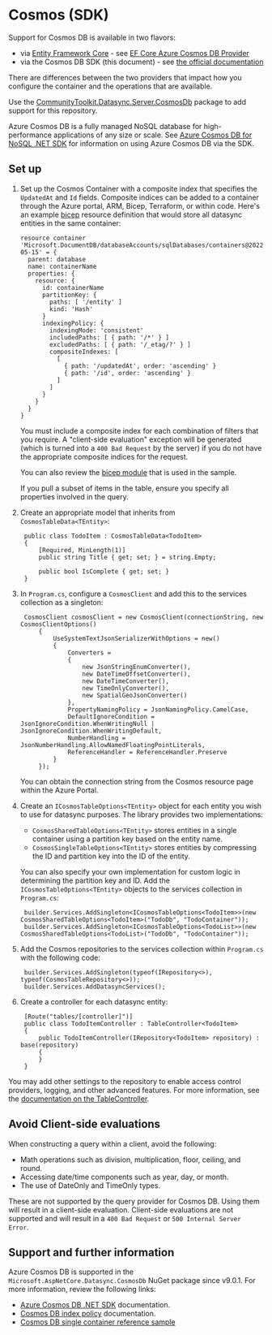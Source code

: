 # Cosmos (SDK)

Support for Cosmos DB is available in two flavors:

* via [Entity Framework Core](./cosmos.md) - see [EF Core Azure Cosmos DB Provider](https://learn.microsoft.com/ef/core/providers/cosmos/)
* via the Cosmos DB SDK (this document) - see [the official documentation](https://learn.microsoft.com/azure/cosmos-db/nosql/quickstart-dotnet)

There are differences between the two providers that impact how you configure the container and the operations that are available.

Use the [CommunityToolkit.Datasync.Server.CosmosDb](https://www.nuget.org/packages/CommunityToolkit.Datasync.Server.CosmosDb) package to add support for this repository.

Azure Cosmos DB is a fully managed NoSQL database for high-performance applications of any size or scale.  See [Azure Cosmos DB for NoSQL .NET SDK](https://learn.microsoft.com/azure/cosmos-db/nosql/quickstart-dotnet) for information on using Azure Cosmos DB via the SDK.

## Set up

1.  Set up the Cosmos Container with a composite index that specifies the `UpdatedAt` and `Id` fields.  Composite indices can be added to a container through the Azure portal, ARM, Bicep, Terraform, or within code. Here's an example [bicep](https://learn.microsoft.com/azure/azure-resource-manager/bicep/overview) resource definition that would store all datasync entities in the same container:

        resource container 'Microsoft.DocumentDB/databaseAccounts/sqlDatabases/containers@2022-05-15' = {
          parent: database
          name: containerName
          properties: {
            resource: {
              id: containerName
              partitionKey: {
                paths: [ '/entity' ]
                kind: 'Hash'
              }
              indexingPolicy: {
                indexingMode: 'consistent'
                includedPaths: [ { path: '/*' } ]
                excludedPaths: [ { path: '/_etag/?' } ]
                compositeIndexes: [
                  [
                    { path: '/updatedAt', order: 'ascending' }
                    { path: '/id', order: 'ascending' }
                  ]
                ]
              }
            }
          }
        }

    You must include a composite index for each combination of filters that you require.  A "client-side evaluation" exception will be generated (which is turned into a `400 Bad Request` by the server) if you do not have the appropriate composite indices for the request.
    
    You can also review the [bicep module](https://github.com/CommunityToolkit/Datasync/blob/main/samples/datasync-server-cosmosdb-singlecontainer/infra/resources.bicep) that is used in the sample.

    If you pull a subset of items in the table, ensure you specify all properties involved in the query.

2. Create an appropriate model that inherits from `CosmosTableData<TEntity>`:

        public class TodoItem : CosmosTableData<TodoItem>
        {
            [Required, MinLength(1)]
            public string Title { get; set; } = string.Empty;

            public bool IsComplete { get; set; }
        }

3. In `Program.cs`, configure a `CosmosClient` and add this to the services collection as a singleton:

        CosmosClient cosmosClient = new CosmosClient(connectionString, new CosmosClientOptions()
            {
                UseSystemTextJsonSerializerWithOptions = new()
                {
                    Converters =
                    {
                        new JsonStringEnumConverter(),
                        new DateTimeOffsetConverter(),
                        new DateTimeConverter(),
                        new TimeOnlyConverter(),
                        new SpatialGeoJsonConverter()
                    },
                    PropertyNamingPolicy = JsonNamingPolicy.CamelCase,
                    DefaultIgnoreCondition = JsonIgnoreCondition.WhenWritingNull | JsonIgnoreCondition.WhenWritingDefault,
                    NumberHandling = JsonNumberHandling.AllowNamedFloatingPointLiterals,
                    ReferenceHandler = ReferenceHandler.Preserve
                }
            });

    You can obtain the connection string from the Cosmos resource page within the Azure Portal.

4. Create an `ICosmosTableOptions<TEntity>` object for each entity you wish to use for datasync purposes. The library provides two implementations:

    * `CosmosSharedTableOptions<TEntity>` stores entities in a single container using a partition key based on the entity name.
    * `CosmosSingleTableOptions<TEntity>` stores entities by compressing the ID and partition key into the ID of the entity.

    You can also specify your own implementation for custom logic in determining the partition key and ID.  Add the `ICosmosTableOptions<TEntity>` objects to the services collection in `Program.cs`:

        builder.Services.AddSingleton<ICosmosTableOptions<TodoItem>>(new CosmosSharedTableOptions<TodoItem>("TodoDb", "TodoContainer"));
        builder.Services.AddSingleton<ICosmosTableOptions<TodoList>>(new CosmosSharedTableOptions<TodoList>("TodoDb", "TodoContainer"));

5. Add the Cosmos repositories to the services collection within `Program.cs` with the following code:

        builder.Services.AddSingleton(typeof(IRepository<>), typeof(CosmosTableRepository<>));
        builder.Services.AddDatasyncServices();

6. Create a controller for each datasync entity:

        [Route("tables/[controller]")]
        public class TodoItemController : TableController<TodoItem>
        {
            public TodoItemController(IRepository<TodoItem> repository) : base(repository)
            {
            }
        }

You may add other settings to the repository to enable access control providers, logging, and other advanced features.  For more information, see the [documentation on the TableController](../index.md#table-controller-options).

## Avoid Client-side evaluations

When constructing a query within a client, avoid the following:

* Math operations such as division, multiplication, floor, ceiling, and round.
* Accessing date/time components such as year, day, or month.
* The use of DateOnly and TimeOnly types.

These are not supported by the query provider for Cosmos DB.  Using them will result in a client-side evaluation.  Client-side evaluations are not supported and will result in a `400 Bad Request` or `500 Internal Server Error`.

## Support and further information

Azure Cosmos DB is supported in the `Microsoft.AspNetCore.Datasync.CosmosDb` NuGet package since v9.0.1. For more information, review the following links:

* [Azure Cosmos DB .NET SDK](https://learn.microsoft.com/en-us/azure/cosmos-db/nosql/quickstart-dotnet) documentation.
* [Cosmos DB index policy](https://learn.microsoft.com/azure/cosmos-db/index-policy) documentation.
* [Cosmos DB single container reference sample](https://github.com/CommunityToolkit/Datasync/tree/main/samples/datasync-server-cosmosdb-singlecontainer)